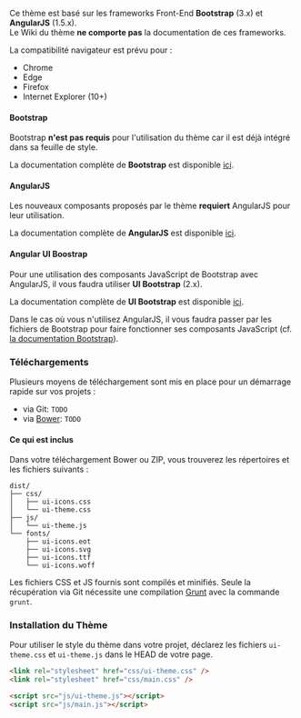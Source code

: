 Ce thème est basé sur les frameworks Front-End **Bootstrap** (3.x) et **AngularJS** (1.5.x).<br />
Le Wiki du thème **ne comporte pas** la documentation de ces frameworks.

La compatibilité navigateur est prévu pour :

* Chrome
* Edge
* Firefox
* Internet Explorer (10+)

#### Bootstrap

Bootstrap **n'est pas requis** pour l'utilisation du thème car il est déjà intégré dans sa feuille de style.

La documentation complète de **Bootstrap** est disponible [ici](http://getbootstrap.com/).

#### AngularJS

Les nouveaux composants proposés par le thème **requiert** AngularJS pour leur utilisation.

La documentation complète de **AngularJS** est disponible [ici](https://angularjs.org/).

#### Angular UI Boostrap

Pour une utilisation des composants JavaScript de Bootstrap avec AngularJS, il vous faudra utiliser **UI Bootstrap** (2.x).

La documentation complète de **UI Bootstrap** est disponible [ici](https://angular-ui.github.io/bootstrap/).

Dans le cas où vous n'utilisez AngularJS, il vous faudra passer par les fichiers de Bootstrap pour faire fonctionner ses composants JavaScript (cf. [la documentation Bootstrap](http://getbootstrap.com/javascript/)).

<h3 id="download" ui-anchor>Téléchargements</h3>

Plusieurs moyens de téléchargement sont mis en place pour un démarrage rapide sur vos projets :

- via Git: `TODO`
- via [Bower](https://bower.io): `TODO`

#### Ce qui est inclus

Dans votre téléchargement Bower ou ZIP, vous trouverez les répertoires et les fichiers suivants :

```
dist/
├── css/
│   ├── ui-icons.css
│   └── ui-theme.css
├── js/
│   └── ui-theme.js
└── fonts/
    ├── ui-icons.eot
    ├── ui-icons.svg
    ├── ui-icons.ttf
    └── ui-icons.woff
```

Les fichiers CSS et JS fournis sont compilés et minifiés. Seule la récupération via Git nécessite une compilation [Grunt](http://gruntjs.com/) avec la commande `grunt`.

<h3 id="install-css" ui-anchor>Installation du Thème</h3>

Pour utiliser le style du thème dans votre projet, déclarez les fichiers `ui-theme.css` et `ui-theme.js` dans le HEAD de votre page.

```html
<link rel="stylesheet" href="css/ui-theme.css" />
<link rel="stylesheet" href="css/main.css" />

<script src="js/ui-theme.js"></script>
<script src="js/main.js"></script>
```